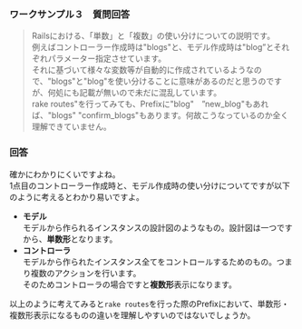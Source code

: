 ### ワークサンプル３　質問回答  
>Railsにおける、「単数」と「複数」の使い分けについての説明です。  
>例えばコントローラー作成時は"blogs"と、モデル作成時は"blog”とそれぞれパラメーター指定させています。  
>それに基づいて様々な変数等が自動的に作成されているようなので、"blogs"と"blog"を使い分けることに意味があるのだと思うのですが、何処にも記載が無いので未だに混乱しています。  
>rake routes"を行ってみても、Prefixに"blog"　”new_blog"もあれば、"blogs" "confirm_blogs"もあります。何故こうなっているのか全く理解できていません。

### 回答  
確かにわかりにくいですよね。  
1点目のコントローラー作成時と、モデル作成時の使い分けについてですが以下のように考えるとわかり易いですよ。  
- **モデル**  
モデルから作られるインスタンスの設計図のようなもの。設計図は一つですから、**単数形**となります。  
- **コントローラ**  
モデルから作られたインスタンス全てをコントロールするためのもの。つまり複数のアクションを行います。  
そのためコントローラの場合ですと**複数形**表示になります。　　

以上のように考えてみると`rake routes`を行った際のPrefixにおいて、単数形・複数形表示になるものの違いを理解しやすいのではないでしょうか。  

